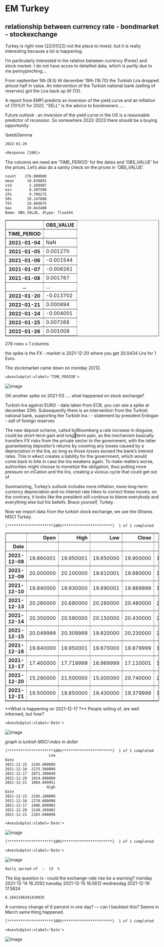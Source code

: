 # EM Turkey

## relationship between currency rate - bondmarket - stockexchange

Turkey is right now (22/01/22) not the place to invest, but it is really
interesting because a lot is happening.

I’m particularly interested in the relation between currency (Forex) and
stock market. I do not have acces to detailled data, which is partly due
to me pennypinching…

From september 5th (8.5) till december 19th (16.70) the Turkish Lira
dropped almost half in value. An intervention of the Turkish national
bank (selling of reserves) got the Lira back up till (13).

A report from EMFI predicts an inversion of the yield curve and an
inflation of (70%)!! for 2022. “SELL” is the advice to bondowners ….

Future outlook : an inversion of the yield curve in the US is a
reasonable predictor of recession. So somewhere 2022-2023 there should
be a buying opportunity.

\\beta\\Gamma

```default
2022-01-26
```

```default
<Response [200]>
```

The columns we need are ‘TIME_PERIOD’ for the dates and ‘OBS_VALUE’ for
the prices. Let’s also do a sanity check on the prices in ‘OBS_VALUE’.

```default
count    276.000000
mean      10.830891
std        2.189987
min        8.397500
25%        9.709275
50%       10.147600
75%       10.969675
max       20.043400
Name: OBS_VALUE, dtype: float64
```

<div>
<style scoped>
    .dataframe tbody tr th:only-of-type {
        vertical-align: middle;
    }

    .dataframe tbody tr th {
        vertical-align: top;
    }

    .dataframe thead th {
        text-align: right;
    }
</style>
<table border="1" class="dataframe">
  <thead>
    <tr style="text-align: right;">
      <th></th>
      <th>OBS_VALUE</th>
    </tr>
    <tr>
      <th>TIME_PERIOD</th>
      <th></th>
    </tr>
  </thead>
  <tbody>
    <tr>
      <th>2021-01-04</th>
      <td>NaN</td>
    </tr>
    <tr>
      <th>2021-01-05</th>
      <td>0.001270</td>
    </tr>
    <tr>
      <th>2021-01-06</th>
      <td>-0.001544</td>
    </tr>
    <tr>
      <th>2021-01-07</th>
      <td>-0.006261</td>
    </tr>
    <tr>
      <th>2021-01-08</th>
      <td>0.001767</td>
    </tr>
    <tr>
      <th>...</th>
      <td>...</td>
    </tr>
    <tr>
      <th>2022-01-20</th>
      <td>-0.013702</td>
    </tr>
    <tr>
      <th>2022-01-21</th>
      <td>0.000894</td>
    </tr>
    <tr>
      <th>2022-01-24</th>
      <td>-0.004001</td>
    </tr>
    <tr>
      <th>2022-01-25</th>
      <td>0.007268</td>
    </tr>
    <tr>
      <th>2022-01-26</th>
      <td>0.001008</td>
    </tr>
  </tbody>
</table>
<p>276 rows × 1 columns</p>
</div>the spike is the FX - market is 2021-12-20 where you get 20.0434 Lira
for 1 Euro.

The stockmarket came down on monday 20/12.

```default
<AxesSubplot:xlabel='TIME_PERIOD'>
```



![image](turkey2_files/turkey2_11_1.png)

OK another spike on 2021-03 …. what happened on stock exchange?

Turkish lira against EURO - data taken from ECB, you can see a spike at
december 20th. Subsequently there is an intervention from the Turkish
national bank, supporting the Turkish lira : - statement by president
Erdogan - sell of foreign reserves

The new deposit scheme, called byBloomberg a rate increase in disguise,
could be short-term gain and longterm pain, as the mechanism basically
transfers FX risks from the private sector to the government, with the
latter guaranteeing depositor’s returns by covering any losses caused by
a depreciation in the lira, as long as those losses exceed the bank’s
interest rates. This in eAect creates a liability for the government,
which would come back to bite in case the lira weakens again. To make
matters worse, authorities might choose to monetize the obligation, thus
putting more pressure on inCation and the lira, creating a vicious cycle
that could get out of

Summarizing, Turkey’s outlook includes more inflation, more long-term
currency depreciation and no interest rate hikes to correct these moves;
on the contrary, it looks like the president will continue to blame
everybody and everything else but his beliefs. Brace yourself, Turkey.

Now we import data from the turkish stock exchange, we use the iShares
MSCI Turkey.

```default
[*********************100%***********************]  1 of 1 completed
```

<div>
<style scoped>
    .dataframe tbody tr th:only-of-type {
        vertical-align: middle;
    }

    .dataframe tbody tr th {
        vertical-align: top;
    }

    .dataframe thead th {
        text-align: right;
    }
</style>
<table border="1" class="dataframe">
  <thead>
    <tr style="text-align: right;">
      <th></th>
      <th>Open</th>
      <th>High</th>
      <th>Low</th>
      <th>Close</th>
      <th>Adj Close</th>
      <th>Volume</th>
    </tr>
    <tr>
      <th>Date</th>
      <th></th>
      <th></th>
      <th></th>
      <th></th>
      <th></th>
      <th></th>
    </tr>
  </thead>
  <tbody>
    <tr>
      <th>2021-12-08</th>
      <td>19.860001</td>
      <td>19.950001</td>
      <td>19.650000</td>
      <td>19.900000</td>
      <td>19.808952</td>
      <td>306300</td>
    </tr>
    <tr>
      <th>2021-12-09</th>
      <td>20.000000</td>
      <td>20.100000</td>
      <td>19.610001</td>
      <td>19.680000</td>
      <td>19.589960</td>
      <td>398400</td>
    </tr>
    <tr>
      <th>2021-12-10</th>
      <td>19.840000</td>
      <td>19.930000</td>
      <td>19.690001</td>
      <td>19.889999</td>
      <td>19.798998</td>
      <td>177100</td>
    </tr>
    <tr>
      <th>2021-12-13</th>
      <td>20.260000</td>
      <td>20.680000</td>
      <td>20.260000</td>
      <td>20.480000</td>
      <td>20.480000</td>
      <td>461600</td>
    </tr>
    <tr>
      <th>2021-12-14</th>
      <td>20.350000</td>
      <td>20.580000</td>
      <td>20.150000</td>
      <td>20.430000</td>
      <td>20.430000</td>
      <td>397400</td>
    </tr>
    <tr>
      <th>2021-12-15</th>
      <td>20.049999</td>
      <td>20.309999</td>
      <td>19.820000</td>
      <td>20.230000</td>
      <td>20.230000</td>
      <td>916600</td>
    </tr>
    <tr>
      <th>2021-12-16</th>
      <td>19.840000</td>
      <td>19.950001</td>
      <td>19.670000</td>
      <td>19.879999</td>
      <td>19.879999</td>
      <td>496200</td>
    </tr>
    <tr>
      <th>2021-12-17</th>
      <td>17.400000</td>
      <td>17.719999</td>
      <td>16.969999</td>
      <td>17.110001</td>
      <td>17.110001</td>
      <td>2584300</td>
    </tr>
    <tr>
      <th>2021-12-20</th>
      <td>15.290000</td>
      <td>21.500000</td>
      <td>15.000000</td>
      <td>20.740000</td>
      <td>20.740000</td>
      <td>8629000</td>
    </tr>
    <tr>
      <th>2021-12-21</th>
      <td>19.500000</td>
      <td>19.850000</td>
      <td>18.430000</td>
      <td>19.379999</td>
      <td>19.379999</td>
      <td>2271800</td>
    </tr>
  </tbody>
</table>
</div>**What is happening on 2021-12-17 ?** People selling of, are well
informed, but how?

```default
<AxesSubplot:xlabel='Date'>
```



![image](turkey2_files/turkey2_19_1.png)

*graph is turkish MSCI index in dollar*

```default
[*********************100%***********************]  1 of 1 completed
                    Low
Date
2021-12-15  2145.600098
2021-12-16  2175.500000
2021-12-17  2071.300049
2021-12-20  1914.000000
2021-12-21  1884.699951
                   High
Date
2021-12-15  2195.100098
2021-12-16  2278.600098
2021-12-17  2406.899902
2021-12-20  2149.399902
2021-12-21  2103.600098
```

```default
<AxesSubplot:xlabel='Date'>
```



![image](turkey2_files/turkey2_21_2.png)

```default
[*********************100%***********************]  1 of 1 completed
```

```default
<AxesSubplot:xlabel='Date'>
```



![image](turkey2_files/turkey2_22_2.png)

```default
daily spread of  :  13  %
```

The big question is : could the exchange-rate rise be a warning? monday
2021-12-14 16.2092 tuesday 2021-12-15 16.5612 wednesdag 2021-12-16
17.5824

```default
6.1662198391420935
```

A currency change of 6 percent in one day? — can I backtest this? Seems
in March same thing happened.

```default
[*********************100%***********************]  1 of 1 completed
```

```default
<AxesSubplot:xlabel='Date'>
```



![image](turkey2_files/turkey2_27_2.png)
